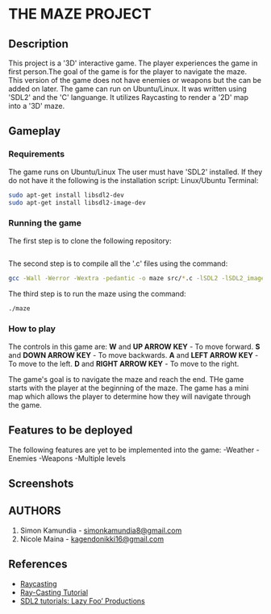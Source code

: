 # THE MAZE PROJECT

## Description
This project is a '3D' interactive game. The player experiences the game in first person.The goal of the game is for the player to navigate the maze. This version of the game does not have enemies or weapons but the can be added on later. The game can run on Ubuntu/Linux. It was written using 'SDL2' and the 'C' languange. It utilizes Raycasting to render a '2D' map into a '3D' maze. 

## Gameplay

### Requirements
The game runs on Ubuntu/Linux
The user must have 'SDL2' installed. If they do not have it the following is the installation script:
Linux/Ubuntu Terminal:
```bash
sudo apt-get install libsdl2-dev
sudo apt-get install libsdl2-image-dev
``` 

### Running the game
The first step is to clone the following repository:
```bash

```
The second step is to compile all the '.c' files using the command:
```bash
gcc -Wall -Werror -Wextra -pedantic -o maze src/*.c -lSDL2 -lSDL2_image -lm
```

The third step is to run the maze using the command:
```bash
./maze
```

### How to play
The controls in this game are:
**W** and **UP ARROW KEY** - To move forward.
**S** and **DOWN ARROW KEY** - To move backwards.
**A** and **LEFT ARROW KEY** - To move to the left.
**D** and **RIGHT ARROW KEY** - To move to the right.

The game's goal is to navigate the maze and reach the end. THe game starts with the player at the beginning of the maze. The game has a mini map which allows the player to determine how they will navigate through the game.

## Features to be deployed
The following features are yet to be implemented into the game:
-Weather
-Enemies
-Weapons
-Multiple levels


## Screenshots


## AUTHORS
1. Simon Kamundia - simonkamundia8@gmail.com
2. Nicole Maina - kagendonikki16@gmail.com

## References

- [Raycasting](https://lodev.org/cgtutor/raycasting.html)
- [Ray-Casting Tutorial](https://permadi.com/1996/05/ray-casting-tutorial-table-of-contents/)
- [SDL2 tutorials: Lazy Foo’ Productions](https://lazyfoo.net/tutorials/SDL/index.php)


